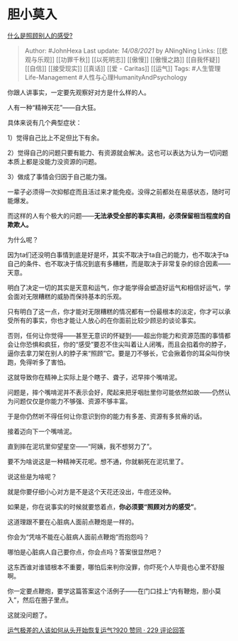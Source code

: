 # 胆小莫入
[什么是照顾别人的感受?](https://www.zhihu.com/question/479437708/answer/2058749014)

> Author: #JohnHexa 
Last update: *14/08/2021* by ANingNing
Links: [[悲观与乐观]] [[功罪千秋]] [[以死明志]] [[傲慢]] [[傲慢之路]] [[自我怀疑]] [[自信]] [[接受现实]] [[真话]] [[爱 - Caritas]] [[运气]]
Tags: #人生管理Life-Management #人性与心理HumanityAndPsychology 


你跟人讲事实，一定要先观察好对方是什么样的人。

人有一种“精神天花”——自大狂。

具体来说有几个典型症状：

1）觉得自己比上不足但比下有余。

2）觉得自己的问题只要有能力、有资源就会解决。这也可以表达为认为一切问题本质上都是没能力没资源的问题。

3）做成了事情会归因于自己能力强。

一辈子必须得一次抑郁症而且活过来才能免疫。没得之前都处在易感状态，随时可能爆发。

而这样的人有个极大的问题——**无法承受全部的事实真相，必须保留相当程度的自欺欺人。**

为什么呢？

因为ta们还没明白事情到底是好是坏，其实不取决于ta自己的能力，也不取决于ta自己的条件、也不取决于情况到底有多糟糕，而是取决于非常复杂的综合因素——天意。

明白了决定一切的其实是天意和运气，你才能学得会塑造好运气和相信好运气，学会面对无限糟糕的威胁而保持基本的乐观。

只有明白了这一点，你才能对无限糟糕的情况都有一份最根本的淡定，你才可以承受所有的事实，你也才能让人放心的在你面前比较少顾忌的谈论事实。

否则，任何让你觉得——甚至无意识的怀疑到——超出你能力和资源范围的事情都会让你恐惧和疯狂，你的“感受”要忍不住尖叫着让人闭嘴，而且会掐着你的脖子，逼你去拿刀架在别人的脖子来“照顾”它。要是刀不够长，它会揪着你的耳朵叫你快跑，免得听多了害怕。

这就导致你在精神上实际上是个瞎子、聋子，迟早摔个嘴啃泥。

问题是，摔个嘴啃泥并不表示会好，爬起来把牙咽肚里你可能依然如故——仍然认为问题仅仅是你能力不够强、资源不够丰富。

于是你仍然听不得任何让你意识到你的能力有多差、资源有多贫瘠的话。

接着迈向下一个嘴啃泥。

直到摔在泥坑里仰望星空——“阿姨，我不想努力了”。

要不为啥说这是一种精神天花呢。想不通，你就躺死在泥坑里了。

说这些是为啥呢？

就是你要仔细小心对方是不是这个天花还没出，牛痘还没种。

如果是，你在说事实的时候就要悠着点，**你必须要“照顾对方的感受”**。

这道理跟不要在心脏病人面前点鞭炮是一样的。

你会为“凭啥不能在心脏病人面前点鞭炮”而抱怨吗？

哪怕是心脏病人自己要你点，你会点吗？答案很显然吧？

这东西谁对谁错根本不重要，哪怕后来判你没罪，你吓死个人毕竟也心里不舒服啊。

你一定要点鞭炮，要学这篇答案这个活例子——在门口挂上“内有鞭炮，胆小莫入”，然后在圈子里点。

这就没问题了。

[运气极差的人该如何从头开始恢复运气?920 赞同 · 229 评论回答](https://www.zhihu.com/question/421719141/answer/1481010073)